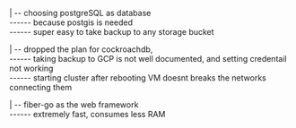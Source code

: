 | -- choosing postgreSQL as database \
------ because postgis is needed \
------ super easy to take backup to any storage bucket 
 
| -- dropped the plan for cockroachdb, \
------ taking backup to GCP is not well documented, and setting credentail not working \
------ starting cluster after rebooting VM doesnt breaks the networks connecting them 

| -- fiber-go as the web framework \
------ extremely fast, consumes less RAM 
